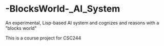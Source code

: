 # -BlocksWorld-_AI_System
An experimental, Lisp-based AI system and cognizes and reasons with a "blocks world"

This is a course project for CSC244
